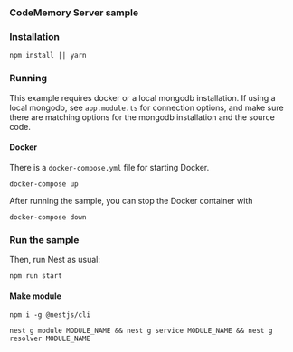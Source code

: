 ### CodeMemory Server sample

### Installation

`npm install || yarn`

### Running

This example requires docker or a local mongodb installation. If using a local mongodb, see `app.module.ts` for connection options, and make sure there are matching options for the mongodb installation and the source code.

#### Docker

There is a `docker-compose.yml` file for starting Docker.

`docker-compose up`

After running the sample, you can stop the Docker container with

`docker-compose down`

### Run the sample

Then, run Nest as usual:

`npm run start`

#### Make module

`npm i -g @nestjs/cli`

`nest g module MODULE_NAME && nest g service MODULE_NAME && nest g resolver MODULE_NAME`
